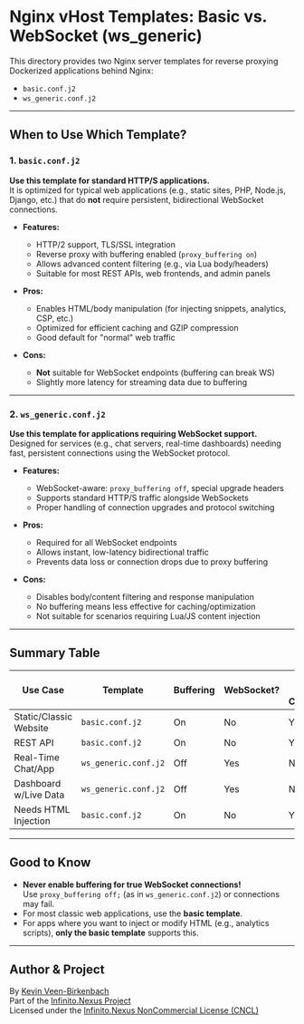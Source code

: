 # Nginx vHost Templates: Basic vs. WebSocket (ws_generic)

This directory provides two Nginx server templates for reverse proxying Dockerized applications behind Nginx:  
- `basic.conf.j2`
- `ws_generic.conf.j2`

---

## When to Use Which Template?

### 1. `basic.conf.j2`
**Use this template for standard HTTP/S applications.**  
It is optimized for typical web applications (e.g., static sites, PHP, Node.js, Django, etc.) that do **not** require persistent, bidirectional WebSocket connections.

- **Features:**
  - HTTP/2 support, TLS/SSL integration
  - Reverse proxy with buffering enabled (`proxy_buffering on`)
  - Allows advanced content filtering (e.g., via Lua body/headers)
  - Suitable for most REST APIs, web frontends, and admin panels

- **Pros:**
  - Enables HTML/body manipulation (for injecting snippets, analytics, CSP, etc.)
  - Optimized for efficient caching and GZIP compression
  - Good default for "normal" web traffic

- **Cons:**
  - **Not** suitable for WebSocket endpoints (buffering can break WS)
  - Slightly more latency for streaming data due to buffering

---

### 2. `ws_generic.conf.j2`
**Use this template for applications requiring WebSocket support.**  
Designed for services (e.g., chat servers, real-time dashboards) needing fast, persistent connections using the WebSocket protocol.

- **Features:**
  - WebSocket-aware: `proxy_buffering off`, special upgrade headers
  - Supports standard HTTP/S traffic alongside WebSockets
  - Proper handling of connection upgrades and protocol switching

- **Pros:**
  - Required for all WebSocket endpoints
  - Allows instant, low-latency bidirectional traffic
  - Prevents data loss or connection drops due to proxy buffering

- **Cons:**
  - Disables body/content filtering and response manipulation
  - No buffering means less effective for caching/optimization
  - Not suitable for scenarios requiring Lua/JS content injection

---

## Summary Table

| Use Case                 | Template            | Buffering | WebSocket? | Can Filter Content? |
|--------------------------|---------------------|-----------|------------|--------------------|
| Static/Classic Website   | `basic.conf.j2`     | On        | No         | Yes                |
| REST API                 | `basic.conf.j2`     | On        | No         | Yes                |
| Real-Time Chat/App       | `ws_generic.conf.j2`| Off       | Yes        | No                 |
| Dashboard w/Live Data    | `ws_generic.conf.j2`| Off       | Yes        | No                 |
| Needs HTML Injection     | `basic.conf.j2`     | On        | No         | Yes                |

---

## Good to Know

- **Never enable buffering for true WebSocket connections!**  
  Use `proxy_buffering off;` (as in `ws_generic.conf.j2`) or connections may fail.
- For most classic web applications, use the **basic template**.
- For apps where you want to inject or modify HTML (e.g., analytics scripts), **only the basic template** supports this.

---

## Author & Project

By [Kevin Veen-Birkenbach](https://www.veen.world)  
Part of the [Infinito.Nexus Project](https://s.infinito.nexus/code)  
Licensed under the [Infinito.Nexus NonCommercial License (CNCL)](https://s.infinito.nexus/license)
